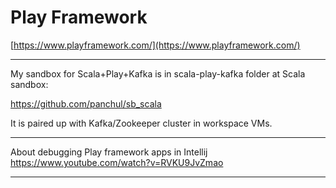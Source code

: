 # Play Framework

[https://www.playframework.com/](https://www.playframework.com/)


---

My sandbox for Scala+Play+Kafka is in scala-play-kafka folder at Scala sandbox:

https://github.com/panchul/sb_scala

It is paired up with Kafka/Zookeeper cluster in workspace VMs.

---

About debugging Play framework apps in Intellij
https://www.youtube.com/watch?v=RVKU9JvZmao

---